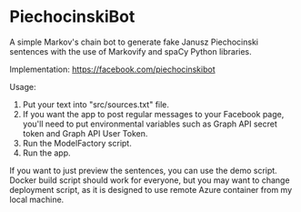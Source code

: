# PiechocinskiBot
A simple Markov's chain bot to generate fake Janusz Piechocinski sentences with the use of Markovify and spaCy Python libraries. 

Implementation:
https://facebook.com/piechocinskibot

Usage:
1. Put your text into "src/sources.txt" file.
2. If you want the app to post regular messages to your Facebook page, you'll need to put environmental variables such as Graph API secret token and Graph API User Token.
3. Run the ModelFactory script. 
4. Run the app.

If you want to just preview the sentences, you can use the demo script.
Docker build script should work for everyone, but you may want to change deployment script, as it is designed to use remote Azure container from my local machine. 
